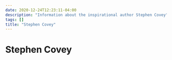 ```yaml
---
date: 2020-12-24T12:23:11-04:00
description: "Information about the inspirational author Stephen Covey"
tags: []
title: "Stephen Covey"
---
```


# Stephen Covey
